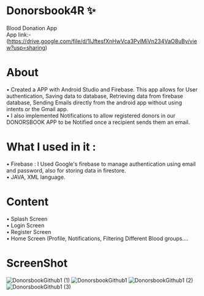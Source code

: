 # Donorsbook4R ✨
Blood Donation App\
App link:- (https://drive.google.com/file/d/1lJftesfXnHwVca3PylMiVn234VaO8uBy/view?usp=sharing)
# About 
• Created a APP with Android Studio and Firebase. This app allows for User
 authentication, Saving data to database, Retrieving data from firebase database, Sending Emails
 directly from the android app without using intents or the Gmail app.\
• I also implemented Notifications to allow registered donors in our DONORSBOOK APP to be Notified
  once a recipient sends them an email.
  
  # What I used in it :
• Firebase : I Used Google's firebase to manage authentication using email and password, also for storing data in firestore.\
• JAVA, XML language.
  
 # Content 
• Splash Screen\
• Login Screen\
• Register Screen\
• Home Screen (Profile, Notifications, Filtering Different Blood groups....



# ScreenShot 
![DonorsbookGithub1 (1)](https://user-images.githubusercontent.com/91657594/210101908-a776f17d-f1c2-4438-a9c0-8fc13ec59eed.jpg)
![DonorsbookGithub1](https://user-images.githubusercontent.com/91657594/210101933-d2b93851-b377-4130-80ce-163e20758ae5.jpg)
![DonorsbookGithub1 (2)](https://user-images.githubusercontent.com/91657594/210101943-c22a40f2-177d-4894-80ab-8bd2daae810a.jpg)
![DonorsbookGithub1 (3)](https://user-images.githubusercontent.com/91657594/210101968-06658a5f-35bf-433e-817e-379347b12ce5.jpg)

